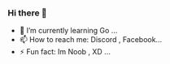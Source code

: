 ### Hi there 👋

- 🌱 I’m currently learning Go ...
- 📫 How to reach me: Discord , Facebook...
- ⚡ Fun fact: Im Noob , XD ...
